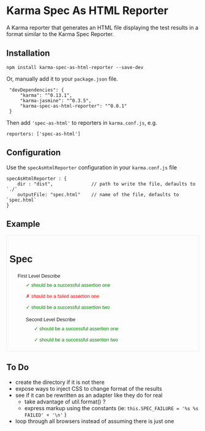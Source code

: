 # Karma Spec As HTML Reporter

A Karma reporter that generates an HTML file displaying the test results in a format similar to the Karma Spec Reporter.


## Installation

    npm install karma-spec-as-html-reporter --save-dev

Or, manually add it to your `package.json` file.

     "devDependencies": {
         "karma": "^0.13.1",
         "karma-jasmine": "^0.3.5",
         "karma-spec-as-html-reporter": "^0.0.1"
     }

Then add ``'spec-as-html'`` to reporters in `karma.conf.js`, e.g.

    reporters: ['spec-as-html']


## Configuration

Use the `specAsHtmlReporter` configuration in your `karma.conf.js` file

    specAsHtmlReporter : {
        dir : "dist",              // path to write the file, defaults to `./`
        outputFile: "spec.html"    // name of the file, defaults to `spec.html`
    }

## Example

<div style="border: 1px solid #eee; padding: .5em;">
<style>
.karma-spec-as-html {
  font-family: Helvetica, Arial, sans-serif;
  font-size: .9em;
  line-height: 1.5;
}
.karma-spec-as-html .suite ul {list-style-type: none; margin-top: .4em }
.karma-spec-as-html .suite li { margin-bottom: .8em; }
.karma-spec-as-html .suite { margin-top: 1em }
.karma-spec-as-html .success {color: green }
.karma-spec-as-html .success:before { content: "✓ " }
.karma-spec-as-html .failure {color: red }
.karma-spec-as-html .failure:before { content: "✗ " }
</style>

 <div class="karma-spec-as-html">
<h1>Spec</h1><div class="suite">
<ul>
    <li class="suite">First Level Describe
      <ul>
        <li class="success">should be a successful assertion one</li>
        <li class="failure">should be a failed assertion one</li>
        <li class="success">should be a successful assertion two</li>
        <li class="suite">Second Level Describe
          <ul>
            <li class="success">should be a successful assertion one</li>
            <li class="success">should be a successful assertion two</li>
          </ul>
        </li>
      </ul>
    </li>
</ul>
</div>

</div>
</div>

## To Do

- create the directory if it is not there
- expose ways to inject CSS to change format of the results
- see if it can be rewritten as an adapter like they do for real
  - take advantage of util.format() ?
  - express markup using the constants (ie: `this.SPEC_FAILURE = '%s %s FAILED' + '\n'` )
- loop through all browsers instead of assuming there is just one





